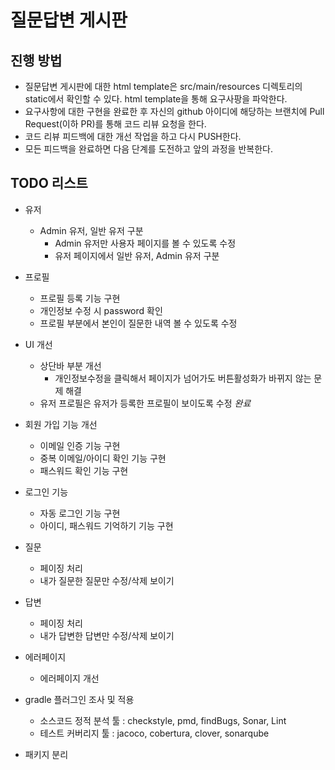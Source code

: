 # 질문답변 게시판
## 진행 방법
* 질문답변 게시판에 대한 html template은 src/main/resources 디렉토리의 static에서 확인할 수 있다. html template을 통해 요구사팡을 파악한다.
* 요구사항에 대한 구현을 완료한 후 자신의 github 아이디에 해당하는 브랜치에 Pull Request(이하 PR)를 통해 코드 리뷰 요청을 한다.
* 코드 리뷰 피드백에 대한 개선 작업을 하고 다시 PUSH한다.
* 모든 피드백을 완료하면 다음 단계를 도전하고 앞의 과정을 반복한다.

## TODO 리스트
* 유저
  * Admin 유저, 일반 유저 구분
    * Admin 유저만 사용자 페이지를 볼 수 있도록 수정
    * 유저 페이지에서 일반 유저, Admin 유저 구분

* 프로필
    * 프로필 등록 기능 구현
    * 개인정보 수정 시 password 확인
    * 프로필 부분에서 본인이 질문한 내역 볼 수 있도록 수정

* UI 개선
  * 상단바 부분 개선
    * 개인정보수정을 클릭해서 페이지가 넘어가도 버튼활성화가 바뀌지 않는 문제 해결 
  * 유저 프로필은 유저가 등록한 프로필이 보이도록 수정 *완료*

* 회원 가입 기능 개선
  * 이메일 인증 기능 구현
  * 중복 이메일/아이디 확인 기능 구현
  * 패스워드 확인 기능 구현

* 로그인 기능
  * 자동 로그인 기능 구현
  * 아이디, 패스워드 기억하기 기능 구현

* 질문
  * 페이징 처리
  * 내가 질문한 질문만 수정/삭제 보이기

* 답변
  * 페이징 처리
  * 내가 답변한 답변만 수정/삭제 보이기

* 에러페이지
  * 에러페이지 개선
  
* gradle 플러그인 조사 및 적용
  * 소스코드 정적 분석 툴 : checkstyle, pmd, findBugs, Sonar, Lint
  * 테스트 커버리지 툴 : jacoco, cobertura, clover, sonarqube 
  
* 패키지 분리